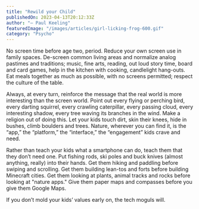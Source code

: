 ```yaml
---
title: "Rewild your Child"
publishedOn: 2023-04-13T20:12:33Z
author: "— Paul Keeling"
featuredImage: "/images/articles/girl-licking-frog-600.gif"
category: "Psycho"
---
```


No screen time before age two, period. Reduce your own screen use in family spaces. De-screen common living areas and normalize analog pastimes and traditions; music, fine arts, reading, out loud story time, board and card games, help in the kitchen with cooking, candlelight hang-outs. Eat meals together as much as possible, with no screens permitted; respect the culture of the table.

Always, at every turn, reinforce the message that the real world is more interesting than the screen world. Point out every flying or perching bird, every darting squirrel, every crawling caterpillar, every passing cloud, every interesting shadow, every tree waving its branches in the wind. Make a religion out of doing this. Let your kids touch dirt, skin their knees, hide in bushes, climb boulders and trees. Nature, wherever you can find it, is the “app,” the “platform,” the “interface,” the “engagement” kids crave and need.

Rather than teach your kids what a smartphone can do, teach them that they don’t need one. Put fishing rods, ski poles and buck knives (almost anything, really) into their hands. Get them hiking and paddling before swiping and scrolling. Get them building lean-tos and forts before building Minecraft cities. Get them looking at plants, animal tracks and rocks before looking at "nature apps." Give them paper maps and compasses before you give them Google Maps.

If you don’t mold your kids’ values early on, the tech moguls will.
